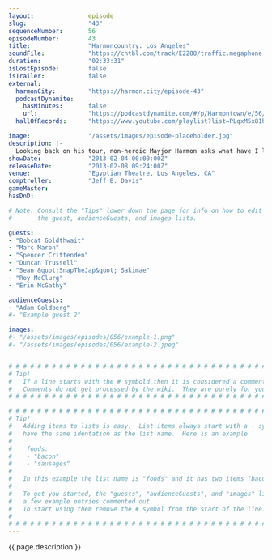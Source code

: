 ```yaml
---
layout:               episode
slug:                 "43"
sequenceNumber:       56
episodeNumber:        43
title:                "Harmoncountry: Los Angeles"
soundFile:            "https://chtbl.com/track/E2288/traffic.megaphone.fm/STA9327404085.mp3?updated=1554492541"
duration:             "02:33:31"
isLostEpisode:        false
isTrailer:            false
external:
  harmonCity:         "https://harmon.city/episode-43"
  podcastDynamite:
    hasMinutes:       false
    url:              "https://podcastdynamite.com/#/p/Harmontown/e/56/43"
  hallOfRecords:      "https://www.youtube.com/playlist?list=PLqxM5x81hNObokiYvPPxoplQwDItH96fg"

image:                "/assets/images/episode-placeholder.jpg"
description: |-
  Looking back on his tour, non-heroic Mayjor Harmon asks what have I learned (spoiler: he doesn't know) with friends Bobcat Goldthwait, Marc Maron and Duncan Trussell in an epic show at L.A's Egyptian Theater.
showDate:             "2013-02-04 00:00:00Z"
releaseDate:          "2013-02-08 09:24:00Z"
venue:                "Egyptian Theatre, Los Angeles, CA"
comptroller:          "Jeff B. Davis"
gameMaster:           
hasDnD:               

# Note: Consult the "Tips" lower down the page for info on how to edit
#       the guest, audienceGuests, and images lists.

guests:
- "Bobcat Goldthwait"
- "Marc Maron"
- "Spencer Crittenden"
- "Duncan Trussell"
- "Sean &quot;SnapTheJap&quot; Sakimae"
- "Roy McClurg"
- "Erin McGathy"

audienceGuests:
- "Adam Goldberg"
#- "Example guest 2"

images:
#- "/assets/images/episodes/056/example-1.png"
#- "/assets/images/episodes/056/example-2.jpeg"


# # # # # # # # # # # # # # # # # # # # # # # # # # # # # # # # # # # # # # # # # # # # #
# Tip!
#   If a line starts with the # symbold then it is considered a comment.
#   Comments do not get processed by the wiki.  They are purely for your information.
# # # # # # # # # # # # # # # # # # # # # # # # # # # # # # # # # # # # # # # # # # # # #

# # # # # # # # # # # # # # # # # # # # # # # # # # # # # # # # # # # # # # # # # # # # #
# Tip!
#   Adding items to lists is easy.  List items always start with a - symbol and have
#   have the same identation as the list name.  Here is an example.
#
#    foods:
#    - "bacon"
#    - "sausages"
#
#   In this example the list name is "foods" and it has two items (bacon, and sausages).
#
#   To get you started, the "guests", "audienceGuests", and "images" lists below have
#   a few example entries commented out.
#   To start using them remove the # symbol from the start of the line.
#
# # # # # # # # # # # # # # # # # # # # # # # # # # # # # # # # # # # # # # # # # # # # #
---
```


<!-- The episode description will be rendered here -->
{{ page.description }}

<!-- Add your content BELOW here -->
<!-- vvvvvvvvvvvvvvvvvvvvvvvvvvv -->




<!-- ^^^^^^^^^^^^^^^^^^^^^^^^^^^ -->
<!-- Add your content ABOVE here -->

<!-- The episode gallery will be rendered here -->
